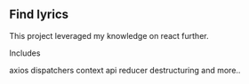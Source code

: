 
## Find lyrics

This project leveraged my knowledge on react further.

Includes

axios
dispatchers
context api
reducer
destructuring
and more..



